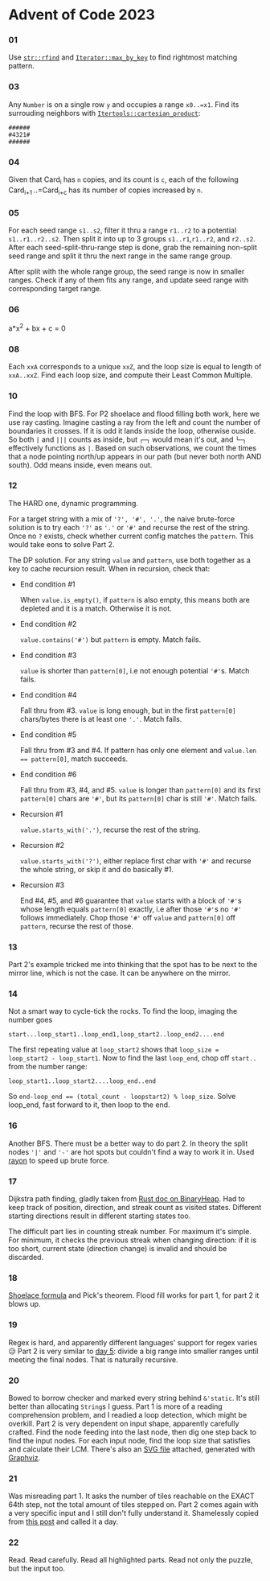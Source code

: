 # Advent of Code 2023

### 01

Use [`str::rfind`](https://doc.rust-lang.org/std/primitive.str.html#method.rfind) and [`Iterator::max_by_key`](https://doc.rust-lang.org/std/iter/trait.Iterator.html#method.max_by_key) to find rightmost matching pattern. 


### 03

Any `Number` is on a single row `y` and occupies a range `x0..=x1`. Find its surrouding neighbors with [`Itertools::cartesian_product`](https://docs.rs/itertools/latest/itertools/trait.Itertools.html#method.cartesian_product):
    
    ######
    #4321#
    ######


### 04

Given that Card<sub>i</sub> has `n` copies, and its count is `c`, each of the following Card<sub>i+1 </sub>..=Card<sub>i+c </sub> has its number of copies increased by `n`.


### 05

For each seed range `s1..s2`, filter it thru a range `r1..r2` to a potential `s1..r1..r2..s2`. Then split it into up to 3 groups `s1..r1`,`r1..r2`, and `r2..s2`. After each seed-split-thru-range step is done, grab the remaining non-split seed range and split it thru the next range in the same range group.

After split with the whole range group, the seed range is now in smaller ranges. Check if any of them fits any range, and update seed range with corresponding target range. 


### 06

a*x<sup>2</sup> + bx + c = 0


### 08

Each `xxA` corresponds to a unique `xxZ`, and the loop size is equal to length of `xxA..xxZ`. Find each loop size, and compute their Least Common Multiple.


### 10

Find the loop with BFS. For P2 shoelace and flood filling both work, here we use ray casting. Imagine casting a ray from the left and count the number of boundaries it crosses. If it is odd it lands inside the loop, otherwise ouside. So both `|` and `|||` counts as inside, but `┌─┐` would mean it's out, and `└─┐` effectively functions as `|`. Based on such observations, we count the times that a node pointing north/up appears in our path (but never both north AND south). Odd means inside, even means out. 


### 12

The HARD one, dynamic programming. 

For a target string with a mix of `'?', '#', '.'`, the naive brute-force solution is to try each `'?'` as `'.'` or `'#'` and recurse the rest of the string. Once no `?` exists, check whether current config matches the `pattern`. This would take eons to solve Part 2. 

The DP solution. For any string `value` and `pattern`, use both together as a key to cache recursion result. When in recursion, check that:
    
- End condition #1
    
    When `value.is_empty()`, if `pattern` is also empty, this means both are depleted and it is a match. Otherwise it is not.

- End condition #2
    
    `value.contains('#')` but `pattern` is empty. Match fails.

- End condition #3
    
    `value` is shorter than `pattern[0]`, i.e not enough potential `'#'`s. Match fails.

- End condition #4
    
    Fall thru from #3. `value` is long enough, but in the first `pattern[0]` chars/bytes there is at least one `'.'`. Match fails.

- End condition #5
    
    Fall thru from #3 and #4. If pattern has only one element and `value.len == pattern[0]`, match succeeds. 

- End condition #6
    
    Fall thru from #3, #4, and #5. `value` is longer than `pattern[0]` and its first `pattern[0]` chars are `'#'`, but its `pattern[0]` char is still `'#'`. Match fails.

- Recursion #1
    
    `value.starts_with('.')`, recurse the rest of the string. 
    
- Recursion #2
    
    `value.starts_with('?')`, either replace first char with `'#'` and recurse the whole string, or skip it and do basically #1.

- Recursion #3
    
    End #4, #5, and #6 guarantee that `value` starts with a block of `'#'`s whose length equals `pattern[0]` exactly, i.e after those `'#'`s no `'#'` follows immediately. Chop those `'#'` off `value` and `pattern[0]` off `pattern`, recurse the rest of those. 


### 13

Part 2's example tricked me into thinking that the spot has to be next to the mirror line, which is not the case. It can be anywhere on the mirror.


### 14

Not a smart way to cycle-tick the rocks. To find the loop, imaging the number goes

    start...loop_start1..loop_end1,loop_start2..loop_end2....end

The first repeating value at `loop_start2` shows that `loop_size = loop_start2 - loop_start1`. Now to find the last `loop_end`, chop off `start..` from the number range:

    loop_start1..loop_start2....loop_end..end

So `end-loop_end == (total_count - loopstart2) % loop_size`. Solve loop_end, fast forward to it, then loop to the end.


### 16

Another BFS. There must be a better way to do part 2. In theory the split nodes `'|'` and `'-'` are hot spots but couldn't find a way to work it in. Used [rayon](https://docs.rs/rayon/1.8.0/rayon/index.html) to speed up brute force. 


### 17

Dijkstra path finding, gladly taken from [Rust doc on BinaryHeap](https://doc.rust-lang.org/std/collections/binary_heap/#examples). Had to keep track of position, direction, and streak count as visited states. Different starting directions result in different starting states too. 

The difficult part lies in counting streak number. For maximum it's simple. For minimum, it checks the previous streak when changing direction: if it is too short, current state (direction change) is invalid and should be discarded. 


### 18

[Shoelace formula](https://www.themathdoctors.org/polygon-coordinates-and-areas/) and Pick's theorem. Flood fill works for part 1, for part 2 it blows up.


### 19

Regex is hard, and apparently different languages' support for regex varies😥 Part 2 is very similar to [day 5](#05): divide a big range into smaller ranges until meeting the final nodes. That is naturally recursive. 


### 20

Bowed to borrow checker and marked every string behind `&'static`. It's still better than allocating `String`s I guess. Part 1 is more of a reading comprehension problem, and I readied a loop detection, which might be overkill. Part 2 is very dependent on input shape, apparently carefully crafted. Find the node feeding into the last node, then dig one step back to find the input nodes. For each input node, find the loop size that satisfies and calculate their LCM. There's also an [SVG file](./d20/graph.svg) attached, generated with [Graphviz](https://graphviz.org/). 


### 21

Was misreading part 1. It asks the number of tiles reachable on the EXACT 64th step, not the total amount of tiles stepped on. Part 2 comes again with a very specific input and I still don't fully understand it. Shamelessly copied from [this post](https://github.com/villuna/aoc23/wiki/A-Geometric-solution-to-advent-of-code-2023,-day-21) and called it a day.


### 22

Read. Read carefully. Read all highlighted parts. Read not only the puzzle, but the input too. 